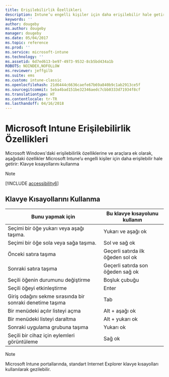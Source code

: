 ```yaml
---
title: Erişilebilirlik Özellikleri
description: Intune’u engelli kişiler için daha erişilebilir hale getiren özellikler hakkında bilgi edinin.
keywords: ''
author: dougeby
ms.author: dougeby
manager: dougeby
ms.date: 05/04/2017
ms.topic: reference
ms.prod: ''
ms.service: microsoft-intune
ms.technology: ''
ms.assetid: 6d7ed613-be97-4973-9532-8cb5bd434a1b
ROBOTS: NOINDEX,NOFOLLOW
ms.reviewer: jeffgilb
ms.suite: ems
ms.custom: intune-classic
ms.openlocfilehash: 21d6444c6636caefe67b69a840b9c1ab2913ce5f
ms.sourcegitcommit: 5eba4bad151be32346aedc7cbb0333d71934f8cf
ms.translationtype: HT
ms.contentlocale: tr-TR
ms.lasthandoff: 04/16/2018
---
```

# <a name="accessibility-features-of-microsoft-intune"></a>Microsoft Intune Erişilebilirlik Özellikleri
Microsoft Windows'daki erişilebilirlik özelliklerine ve araçlara ek olarak, aşağıdaki özellikler Microsoft Intune’u engelli kişiler için daha erişilebilir hale getirir: Klavye kısayollarını kullanma

> [!NOTE]
> [!INCLUDE [accessibility6](./includes/accessibility6_md.md)]

## <a name="using-keyboard-shortcuts"></a>Klavye Kısayollarını Kullanma

|                        Bunu yapmak için                         |            Bu klavye kısayolunu kullanın             |
|-----------------------------------------------------------|---------------------------------------------------|
|          Seçimi bir öğe yukarı veya aşağı taşıma.          |                 Yukarı ve aşağı ok                 |
|        Seçimi bir öğe sola veya sağa taşıma.         |               Sol ve sağ ok                |
|                 Önceki satıra taşıma                  | Geçerli satırda ilk öğeden sol ok |
|                   Sonraki satıra taşıma                    | Geçerli satırda son öğeden sağ ok |
|      Seçili öğenin durumunu değiştirme      |                     Boşluk çubuğu                      |
|           Seçili öğeyi etkinleştirme            |                       Enter                       |
| Giriş odağını sekme sırasında bir sonraki denetime taşıma |                        Tab                        |
|             Bir menüdeki açılır listeyi açma             |                 Alt + aşağı ok                  |
|                Bir menüdeki listeyi daraltma                |                  Alt + yukarı ok                   |
|            Sonraki uygulama grubuna taşıma             |                     Yukarı ok                      |
|         Seçili bir cihaz için eylemleri görüntüleme         |                    Sağ ok                    |

> [!NOTE]
> Microsoft Intune portallarında, standart Internet Explorer klavye kısayolları kullanılarak gezilebilir.
